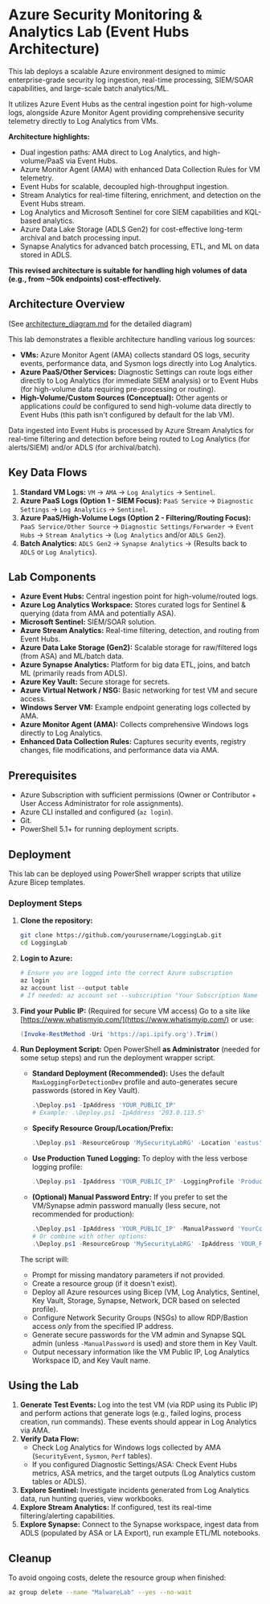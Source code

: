 # Azure Security Monitoring & Analytics Lab (Event Hubs Architecture)

This lab deploys a scalable Azure environment designed to mimic enterprise-grade security log ingestion, real-time processing, SIEM/SOAR capabilities, and large-scale batch analytics/ML.

It utilizes Azure Event Hubs as the central ingestion point for high-volume logs, alongside Azure Monitor Agent providing comprehensive security telemetry directly to Log Analytics from VMs.

**Architecture highlights:**
- Dual ingestion paths: AMA direct to Log Analytics, and high-volume/PaaS via Event Hubs.
- Azure Monitor Agent (AMA) with enhanced Data Collection Rules for VM telemetry.
- Event Hubs for scalable, decoupled high-throughput ingestion.
- Stream Analytics for real-time filtering, enrichment, and detection on the Event Hubs stream.
- Log Analytics and Microsoft Sentinel for core SIEM capabilities and KQL-based analytics.
- Azure Data Lake Storage (ADLS Gen2) for cost-effective long-term archival and batch processing input.
- Synapse Analytics for advanced batch processing, ETL, and ML on data stored in ADLS.

**This revised architecture is suitable for handling high volumes of data (e.g., from ~50k endpoints) cost-effectively.**

## Architecture Overview

(See [architecture_diagram.md](architecture_diagram.md) for the detailed diagram)

This lab demonstrates a flexible architecture handling various log sources:

*   **VMs:** Azure Monitor Agent (AMA) collects standard OS logs, security events, performance data, and Sysmon logs directly into Log Analytics.
*   **Azure PaaS/Other Services:** Diagnostic Settings can route logs either directly to Log Analytics (for immediate SIEM analysis) or to Event Hubs (for high-volume data requiring pre-processing or routing).
*   **High-Volume/Custom Sources (Conceptual):** Other agents or applications *could* be configured to send high-volume data directly to Event Hubs (this path isn't configured by default for the lab VM).

Data ingested into Event Hubs is processed by Azure Stream Analytics for real-time filtering and detection before being routed to Log Analytics (for alerts/SIEM) and/or ADLS (for archival/batch).

## Key Data Flows

1.  **Standard VM Logs:** `VM` -> `AMA` -> `Log Analytics` -> `Sentinel`.
2.  **Azure PaaS Logs (Option 1 - SIEM Focus):** `PaaS Service` -> `Diagnostic Settings` -> `Log Analytics` -> `Sentinel`.
3.  **Azure PaaS/High-Volume Logs (Option 2 - Filtering/Routing Focus):** `PaaS Service/Other Source` -> `Diagnostic Settings/Forwarder` -> `Event Hubs` -> `Stream Analytics` -> (`Log Analytics` and/or `ADLS Gen2`).
4.  **Batch Analytics:** `ADLS Gen2` -> `Synapse Analytics` -> (Results back to `ADLS` or `Log Analytics`).

## Lab Components

*   **Azure Event Hubs:** Central ingestion point for high-volume/routed logs.
*   **Azure Log Analytics Workspace:** Stores curated logs for Sentinel & querying (data from AMA and potentially ASA).
*   **Microsoft Sentinel:** SIEM/SOAR solution.
*   **Azure Stream Analytics:** Real-time filtering, detection, and routing from Event Hubs.
*   **Azure Data Lake Storage (Gen2):** Scalable storage for raw/filtered logs (from ASA) and ML/batch data.
*   **Azure Synapse Analytics:** Platform for big data ETL, joins, and batch ML (primarily reads from ADLS).
*   **Azure Key Vault:** Secure storage for secrets.
*   **Azure Virtual Network / NSG:** Basic networking for test VM and secure access.
*   **Windows Server VM:** Example endpoint generating logs collected by AMA.
*   **Azure Monitor Agent (AMA):** Collects comprehensive Windows logs directly to Log Analytics.
*   **Enhanced Data Collection Rules:** Captures security events, registry changes, file modifications, and performance data via AMA.

## Prerequisites

*   Azure Subscription with sufficient permissions (Owner or Contributor + User Access Administrator for role assignments).
*   Azure CLI installed and configured (`az login`).
*   Git.
*   PowerShell 5.1+ for running deployment scripts.

## Deployment

This lab can be deployed using PowerShell wrapper scripts that utilize Azure Bicep templates.

### Deployment Steps

1.  **Clone the repository:**
    ```bash
    git clone https://github.com/yourusername/LoggingLab.git
    cd LoggingLab
    ```
2.  **Login to Azure:**
    ```powershell
    # Ensure you are logged into the correct Azure subscription
    az login
    az account list --output table
    # If needed: az account set --subscription "Your Subscription Name or ID"
    ```
3.  **Find your Public IP:** (Required for secure VM access)
    Go to a site like [https://www.whatismyip.com/](https://www.whatismyip.com/) or use:
    ```powershell
    (Invoke-RestMethod -Uri 'https://api.ipify.org').Trim()
    ```
4.  **Run Deployment Script:**
    Open PowerShell **as Administrator** (needed for some setup steps) and run the deployment wrapper script.

    *   **Standard Deployment (Recommended):** Uses the default `MaxLoggingForDetectionDev` profile and auto-generates secure passwords (stored in Key Vault).
        ```powershell
        .\Deploy.ps1 -IpAddress 'YOUR_PUBLIC_IP'
        # Example: .\Deploy.ps1 -IpAddress '203.0.113.5'
        ```

    *   **Specify Resource Group/Location/Prefix:**
        ```powershell
        .\Deploy.ps1 -ResourceGroup 'MySecurityLabRG' -Location 'eastus' -Prefix 'myslab' -IpAddress 'YOUR_PUBLIC_IP'
        ```

    *   **Use Production Tuned Logging:** To deploy with the less verbose logging profile:
        ```powershell
        .\Deploy.ps1 -IpAddress 'YOUR_PUBLIC_IP' -LoggingProfile 'ProductionTuned'
        ```

    *   **(Optional) Manual Password Entry:** If you prefer to set the VM/Synapse admin password manually (less secure, not recommended for production):
        ```powershell
        .\Deploy.ps1 -IpAddress 'YOUR_PUBLIC_IP' -ManualPassword 'YourComplexPasswordHere!'
        # Or combine with other options:
        .\Deploy.ps1 -ResourceGroup 'MySecurityLabRG' -IpAddress 'YOUR_PUBLIC_IP' -ManualPassword 'YourComplexPasswordHere!' -LoggingProfile 'ProductionTuned'
        ```

    The script will:
    *   Prompt for missing mandatory parameters if not provided.
    *   Create a resource group (if it doesn't exist).
    *   Deploy all Azure resources using Bicep (VM, Log Analytics, Sentinel, Key Vault, Storage, Synapse, Network, DCR based on selected profile).
    *   Configure Network Security Groups (NSGs) to allow RDP/Bastion access *only* from the specified IP address.
    *   Generate secure passwords for the VM admin and Synapse SQL admin (unless `-ManualPassword` is used) and store them in Key Vault.
    *   Output necessary information like the VM Public IP, Log Analytics Workspace ID, and Key Vault name.

## Using the Lab

1.  **Generate Test Events:** Log into the test VM (via RDP using its Public IP) and perform actions that generate logs (e.g., failed logins, process creation, run commands). These events should appear in Log Analytics via AMA.
2.  **Verify Data Flow:**
    *   Check Log Analytics for Windows logs collected by AMA (`SecurityEvent`, `Sysmon`, `Perf` tables).
    *   If you configured Diagnostic Settings/ASA: Check Event Hubs metrics, ASA metrics, and the target outputs (Log Analytics custom tables or ADLS).
3.  **Explore Sentinel:** Investigate incidents generated from Log Analytics data, run hunting queries, view workbooks.
4.  **Explore Stream Analytics:** If configured, test its real-time filtering/alerting capabilities.
5.  **Explore Synapse:** Connect to the Synapse workspace, ingest data from ADLS (populated by ASA or LA Export), run example ETL/ML notebooks.

## Cleanup

To avoid ongoing costs, delete the resource group when finished:

```bash
az group delete --name "MalwareLab" --yes --no-wait
```

